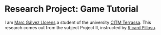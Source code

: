 ﻿# Research Project: Game Tutorial 


I am [Marc Gálvez Llorens](https://github.com/optus23) a student of the university [CITM Terrassa](https://www.citm.upc.edu/). This research comes out from the subject Project II, instructed by [Ricard Pillosu](https://github.com/d0n3val).



